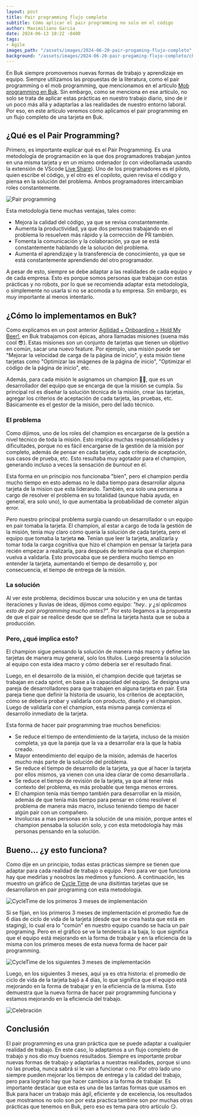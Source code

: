 ```yaml
---
layout: post
title: Pair programming flujo completo
subtitle: Cómo aplicar el pair programming no solo en el código
author: Maximiliano Garcia
date: 2024-06-13 10:22 -0400
tags:
- Agile
images_path: "/assets/images/2024-06-20-pair-progaming-flujo-completo"
background: "/assets/images/2024-06-20-pair-progaming-flujo-completo/chocar-puños.jpg"
---
```

En Buk siempre promovemos nuevas formas de trabajo y aprendizaje en equipo. Siempre utilizamos las propuestas de la literatura, como el pair programming o el mob programming, que mencionamos en el artículo [Mob programming en Buk](https://buk.engineering/2022/06/13/mob-programming-en-buk.html). Sin embargo, como se menciona en ese artículo, no solo se trata de aplicar estas prácticas en nuestro trabajo diario, sino de ir un poco más allá y adaptarlas a las realidades de nuestro entorno laboral. Por eso, en este artículo veremos cómo aplicamos el pair programming en un flujo completo de una tarjeta en Buk.

## ¿Qué es el Pair Programming?

Primero, es importante explicar qué es el Pair Programming. Es una metodología de programación en la que dos programadores trabajan juntos en una misma tarjeta y en un mismo ordenador (o con videollamada usando la extensión de VScode [Live Share](https://code.visualstudio.com/learn/collaboration/live-share)). Uno de los programadores es el piloto, quien escribe el código, y el otro es el copiloto, quien revisa el código y piensa en la solución del problema. Ambos programadores intercambian roles constantemente.

![Pair programming]({{page.images_path}}/pair-programming.jpg)

Esta metodología tiene muchas ventajas, tales como:

- Mejora la calidad del código, ya que se revisa constantemente.
- Aumenta la productividad, ya que dos personas trabajando en el problema lo resuelven más rápido y la corrección de PR también.
- Fomenta la comunicación y la colaboración, ya que se está constantemente hablando de la solución del problema.
- Aumenta el aprendizaje y la transferencia de conocimiento, ya que se está constantemente aprendiendo del otro programador.

A pesar de esto, siempre se debe adaptar a las realidades de cada equipo y de cada empresa. Esto es porque somos personas que trabajan con estas prácticas y no robots, por lo que se recomienda adaptar esta metodología, o simplemente no usarla si no se acomoda a tu empresa. Sin embargo, es muy importante al menos intentarlo.

## ¿Cómo lo implementamos en Buk?

Como explicamos en un post anterior [Agilidad + Onboarding = Hold My Beer!](/2022/04/01/agilidad-onboarding-hold-my-beer.html), en Buk trabajamos con épicas, ahora llamadas misiones (suena más cool 😎). Estas misiones son un conjunto de tarjetas que tienen un objetivo en común, sacar una nuevo feature. Por ejemplo, una misión puede ser "Mejorar la velocidad de carga de la página de inicio", y esta misión tiene tarjetas como "Optimizar las imágenes de la página de inicio", "Optimizar el código de la página de inicio", etc.

Además, para cada misión le asignamos un champion 🦸‍♂️, que es un desarrollador del equipo que se encarga de que la misión se cumpla. Su principal rol es diseñar la solución técnica de la misión, crear las tarjetas, agregar los criterios de aceptación de cada tarjeta, las pruebas, etc. Básicamente es el gestor de la misión, pero del lado técnico.

### El problema

Como dijimos, uno de los roles del champion es encargarse de la gestión a nivel técnico de toda la misión. Esto implica muchas responsabilidades y dificultades, porque no es fácil encargarse de la gestión de la misión por completo, además de pensar en cada tarjeta, cada criterio de aceptación, sus casos de prueba, etc. Esto resultaba muy agotador para el champion, generando incluso a veces la sensación de _burnout_ en él.

Esta forma en un principio nos funcionaba "bien", pero el champion perdía mucho tiempo en esto ademas no le daba tiempo para desarrollar alguna tarjeta de la mision que esta liderando. También, era solo una persona a cargo de resolver el problema en su totalidad (aunque había ayuda, en general, era solo uno), lo que aumentaba la probabilidad de cometer algún error.

Pero nuestro principal problema surgía cuando un desarrollador o un equipo en pair tomaba la tarjeta. El champion, al estar a cargo de toda la gestión de la misión, tenía muy claro cómo quería la solución de cada tarjeta, pero el equipo que tomaba la tarjeta **no**. Tenían que leer la tarjeta, analizarla y tomar toda la carga cognitiva que hizo el champion en pensar la tarjeta para recién empezar a realizarla, para después de terminarla que el champion vuelva a validarla. Esto provocaba que se perdiera mucho tiempo en entender la tarjeta, aumentando el tiempo de desarrollo y, por consecuencia, el tiempo de entrega de la misión.

### La solución

Al ver este problema, decidimos buscar una solución y en una de tantas iteraciones y lluvias de ideas, dijimos como equipo: _"hey.. y ¿si aplicamos esto de pair programming mucho antes?"_. Por esto llegamos a la propuesta de que el pair se realice desde que se defina la tarjeta hasta que se suba a producción.

### Pero, ¿qué implica esto?

El champion sigue pensando la solución de manera más macro y define las tarjetas de manera muy general, solo los títulos. Luego presenta la solución al equipo con esta idea macro y cómo debería ser el resultado final.

Luego, en el desarrollo de la misión, el champion decide qué tarjetas se trabajan en cada sprint, en base a la capacidad del equipo. Se designa una pareja de desarrolladores para que trabajen en alguna tarjeta en pair. Esta pareja tiene que definir la historia de usuario, los criterios de aceptación, cómo se debería probar y validarla con producto, diseño y el champion. Luego de validarla con el champion, esta misma pareja comienza el desarrollo inmediato de la tarjeta.

Esta forma de hacer pair programming trae muchos beneficios:

- Se reduce el tiempo de entendimiento de la tarjeta, incluso de la misión completa, ya que la pareja que la va a desarrollar era la que la había creado.
- Mayor entendimiento del equipo de la misión, además de hacerlos mucho más parte de la solución del problema.
- Se reduce el tiempo de desarrollo de la tarjeta, ya que al hacer la tarjeta por ellos mismos, ya vienen con una idea clarar de como desarrollarla .
- Se reduce el tiempo de revisión de la tarjeta, ya que al tener más contexto del problema, es más probable que tenga menos errores.
- El champion tenía más tiempo también para desarrollar en la misión, además de que tenía más tiempo para pensar en cómo resolver el problema de manera más macro, incluso teniendo tiempo de hacer algún pair con un compañero.
- Involucras a mas personas en la solución de una misión, porque antes el champion pensaba la solución solo, y con esta metodología hay más personas pensando en la solución.

## Bueno... ¿y esto funciona?

Como dije en un principio, todas estas prácticas siempre se tienen que adaptar para cada realidad de trabajo o equipo. Pero para ver que funciona hay que medirlas y nosotros las medimos y funcionó. A continuación, les muestro un gráfico de [Cycle Time](https://en.wikipedia.org/wiki/Cycle_time_(software)) de una disitintas tarjetas que se desarrollaron en pair programing con esta metodologia.

![CycleTime de los primeros 3 meses de implementación]({{page.images_path}}/cycle-time-primero-3-meses.png)

Si se fijan, en los primeros 3 meses de implementación el promedio fue de 6 días de ciclo de vida de la tarjeta (desde que se crea hasta que está en staging), lo cual era lo "común" en nuestro equipo cuando se hacia un pair programing. Pero en el gráfico se ve la tendencia a la baja, lo que significa que el equipo está mejorando en la forma de trabajar y en la eficiencia de la misma con los primeros meses de esta nueva forma de hacer pair programming.

![CycleTime de los siguientes 3 meses de implementación]({{page.images_path}}/cycle-time-siguientes-3-meses.png)

Luego, en los siguientes 3 meses, aquí ya es otra historia: el promedio de ciclo de vida de la tarjeta bajó a 4 días, lo que significa que el equipo está mejorando en la forma de trabajar y en la eficiencia de la misma. Esto demuestra que la nueva forma de hacer pair programming funciona y estamos mejorando en la eficiencia del trabajo.

![Celebración]({{page.images_path}}/celebrate.gif)

## Conclusión

El pair programming es una gran práctica que se puede adaptar a cualquier realidad de trabajo. En este caso, lo adaptamos a un flujo completo de trabajo y nos dio muy buenos resultados. Siempre es importante probar nuevas formas de trabajo y adaptarlas a nuestras realidades, porque si uno no las prueba, nunca sabrá si le van a funcionar o no. Por otro lado uno siempre pueden mejorar los tiempos de entrega y la calidad del trabajo, pero para lograrlo hay que hacer cambios a la forma de trabajar. Es importante destacar que esta es una de las tantas formas que usamos en Buk para hacer un trabajo más ágil, eficiente y de excelencia, los resultados que mostramos no solo son por esta practica tambine son por muchas otras prácticas que tenemos en Buk, pero eso es tema para otro artículo 😏.
